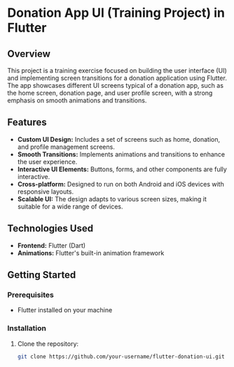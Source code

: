 # Donation App UI (Training Project) in Flutter

## Overview
This project is a training exercise focused on building the user interface (UI) and implementing screen transitions for a donation application using Flutter. The app showcases different UI screens typical of a donation app, such as the home screen, donation page, and user profile screen, with a strong emphasis on smooth animations and transitions.

## Features
- **Custom UI Design:** Includes a set of screens such as home, donation, and profile management screens.
- **Smooth Transitions:** Implements animations and transitions to enhance the user experience.
- **Interactive UI Elements:** Buttons, forms, and other components are fully interactive.
- **Cross-platform:** Designed to run on both Android and iOS devices with responsive layouts.
- **Scalable UI:** The design adapts to various screen sizes, making it suitable for a wide range of devices.

## Technologies Used
- **Frontend:** Flutter (Dart)
- **Animations:** Flutter's built-in animation framework

## Getting Started

### Prerequisites
- Flutter installed on your machine

### Installation

1. Clone the repository:
   ```bash
   git clone https://github.com/your-username/flutter-donation-ui.git
